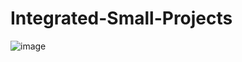 # Integrated-Small-Projects

![image](https://github.com/user-attachments/assets/520eaed3-37ec-4638-b29e-384d2fec3cf7)
